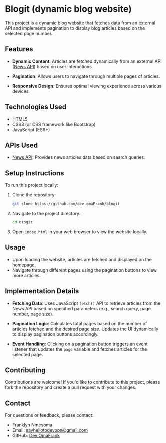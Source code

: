 # Blogit (dynamic blog website)

This project is a dynamic blog website that fetches data from an external API and implements pagination to display blog articles based on the selected page number.

## Features

- **Dynamic Content**: Articles are fetched dynamically from an external API ([News API](https://newsapi.org/)) based on user interactions.
  
- **Pagination**: Allows users to navigate through multiple pages of articles.
  
- **Responsive Design**: Ensures optimal viewing experience across various devices.

## Technologies Used

- HTML5
- CSS3 (or CSS framework like Bootstrap)
- JavaScript (ES6+)

## APIs Used

- [News API](https://newsapi.org/): Provides news articles data based on search queries.

## Setup Instructions

To run this project locally:

1. Clone the repository:

   ```bash
   git clone https://github.com/dev-omaFrank/blogit
   ```

2. Navigate to the project directory:

   ```bash
   cd blogit
   ```

3. Open `index.html` in your web browser to view the website locally.

## Usage

- Upon loading the website, articles are fetched and displayed on the homepage.
- Navigate through different pages using the pagination buttons to view more articles.

  
## Implementation Details

- **Fetching Data**: Uses JavaScript `fetch()` API to retrieve articles from the News API based on specified parameters (e.g., search query, page number, page size).
  
- **Pagination Logic**: Calculates total pages based on the number of articles fetched and the desired page size. Updates the UI dynamically to display pagination buttons accordingly.

- **Event Handling**: Clicking on a pagination button triggers an event listener that updates the `page` variable and fetches articles for the selected page.

## Contributing

Contributions are welcome! If you'd like to contribute to this project, please fork the repository and create a pull request with your changes.

## Contact

For questions or feedback, please contact:

- Franklyn Nmesoma
- Email: sayhellotodevops@gmail.com
- GitHub: [Dev OmaFrank](https://github.com/dev-omaFrank)
